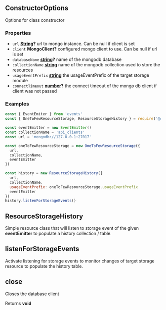 <!-- Generated by documentation.js. Update this documentation by updating the source code. -->

## ConstructorOptions

Options for class constructor

### Properties

*   `url` **[String][1]?** url to mongo instance. Can be null if client is set
*   `client` **MongoClient?** configured mongo client to use. Can be null if url is set
*   `databaseName` **[string][1]?** name of the mongodb database
*   `collectionName` **[string][1]** name of the mongodb collection used to store the resources
*   `usageEventPrefix` **[string][1]** the usageEventPrefix of the target storage module
*   `connectTimeout` **[number][2]?** the connect timeout of the mongo db client if client was not passed

### Examples

```javascript
const { EventEmiter } from 'events'
const { OneToFewResourceStorage, ResourceStorageHistory } = require('@discue/mongodb-resource-client')

const eventEmitter = new EventEmitter()
const collectionName = 'api_clients'
const url = 'mongodb://127.0.0.1:27017'

const oneToFewResourceStorage = new OneToFewResourceStorage({
  url,
  collectionName,
  eventEmitter
})

const history = new ResourceStorageHistory({
  url,
  collectionName,
  usageEventPrefix: oneToFewResourceStorage.usageEventPrefix
  eventEmitter
})
history.listenForStorageEvents()
```

## ResourceStorageHistory

Simple resource class that will listen to storage event of the given **eventEmitter** to populate a history collection / table.

## listenForStorageEvents

Activate listening for storage events to monitor changes of target storage resource to
populate the history table.

## close

Closes the database client

Returns **void**&#x20;

[1]: https://developer.mozilla.org/docs/Web/JavaScript/Reference/Global_Objects/String

[2]: https://developer.mozilla.org/docs/Web/JavaScript/Reference/Global_Objects/Number
